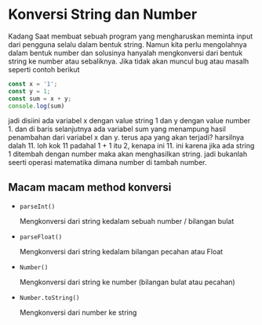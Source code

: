 # Konversi String dan Number

Kadang Saat membuat sebuah program yang mengharuskan meminta input dari pengguna selalu dalam bentuk string. Namun kita perlu mengolahnya dalam bentuk number dan solusinya hanyalah mengkonversi dari bentuk string ke number atau sebaliknya. Jika tidak akan muncul bug atau masalh seperti contoh berikut

```js
const x = '1';
const y = 1;
const sum = x + y;
console.log(sum)
```

jadi disiini ada variabel x dengan value string 1 dan y dengan value number 1. dan di baris selanjutnya ada variabel sum yang menampung hasil penambahan dari variabel x dan y. terus apa yang akan terjadi? harsilnya dalah 11. loh kok 11 padahal 1 + 1 itu 2, kenapa ini 11. ini karena jika ada string 1 ditembah dengan number maka akan menghasilkan string. jadi bukanlah seerti operasi matematika dimana number di tambah number.

## Macam macam method konversi

- `parseInt()`

    Mengkonversi dari string kedalam sebuah number / bilangan bulat

- `parseFloat()`

    Mengkonversi dari string kedalam bilangan pecahan atau Float

- `Number()` 

    Mengkonversi dari string ke number (bilangan bulat atau pecahan)

- `Number.toString()` 

    Mengkonversi dari number ke string

